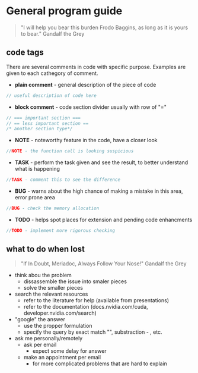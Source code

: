 # General program guide
> "I will help you bear this burden Frodo Baggins, as long as it is yours to bear." Gandalf the Grey

## code tags
There are several comments in code with specific purpose. Examples are given to each cathegory of comment.
* **plain comment** - general description of the piece of code

```c
// useful description of code here
```

* **block comment** - code section divider usually with row of "="
```c
// === important section ===
// == less important section ==
/* another section type*/
```
* **NOTE** - noteworthy feature in the code, have a closer look
```c
//NOTE - the function call is looking suspicious
```

* **TASK** - perform the task given and see the result, to better understand what is happening
```c
//TASK - comment this to see the difference
```

* **BUG** - warns about the high chance of making a mistake in this area, error prone area
```c
//BUG - check the memory allocation
```

* **TODO** - helps spot places for extension and pending code enhancments
```c
//TODO - implement more rigorous checking
```

## what to do when lost
> "If In Doubt, Meriadoc, Always Follow Your Nose!" Gandalf the Grey

* think abou the problem
	* dissassemble the issue into smaler pieces
	* solve the smaller pieces
* search the relevant resources
	* refer to the literature for help (available from presentations)
	* refer to the documentation (docs.nvidia.com/cuda, developer.nvidia.com/search)
* "google" the answer
	* use the propper formulation
	* specify the query by exact match "", substraction - , etc.	
* ask me personally/remotely
	* ask per email
		* expect some delay for answer
	* make an appointment per email 
		* for more complicated problems that are hard to explain
